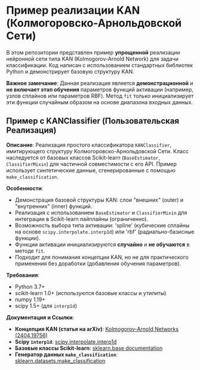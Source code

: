 # Пример реализации KAN (Колмогоровско-Арнольдовской Сети)

В этом репозитории представлен пример **упрощенной** реализации нейронной сети типа KAN (Kolmogorov-Arnold Network) для задачи классификации. Код написан с использованием стандартных библиотек Python и демонстрирует базовую структуру KAN.

**Важное замечание**: Данная реализация является **демонстрационной** и **не включает этап обучения** параметров функций активации (например, узлов сплайнов или параметров RBF). Метод `fit` только инициализирует эти функции случайным образом на основе диапазона входных данных.

## Пример с KANClassifier (Пользовательская Реализация)

**Описание**:
Реализация простого классификатора `KANClassifier`, имитирующего структуру Колмогоровско-Арнольдовской Сети. Класс наследуется от базовых классов Scikit-learn (`BaseEstimator`, `ClassifierMixin`) для частичной совместимости с его API. Пример использует синтетические данные, сгенерированные с помощью `make_classification`.

**Особенности**:
- Демонстрация базовой структуры KAN: слои "внешних" (outer) и "внутренних" (inner) функций.
- Реализация с использованием `BaseEstimator` и `ClassifierMixin` для интеграции в Scikit-learn пайплайны (ограниченно).
- Возможность выбора типа активации: 'spline' (кубические сплайны на основе `scipy.interpolate.interp1d`) или 'rbf' (радиально-базисные функции).
- Функции активации инициализируются **случайно** и **не обучаются** в методе `fit`.
- Подходит для понимания концепции KAN, но не для практического применения без доработки (добавления обучения параметров).

**Требования**:
- Python 3.7+
- scikit-learn 1.0+ (используются базовые классы и утилиты)
- numpy 1.19+
- scipy 1.5+ (для `interp1d`)

**Документация и Ссылки**:
- **Концепция KAN (статья на arXiv)**: [Kolmogorov-Arnold Networks (2404.19756)](https://arxiv.org/abs/2404.19756)
- **Scipy `interp1d`**: [scipy.interpolate.interp1d](https://docs.scipy.org/doc/scipy/reference/generated/scipy.interpolate.interp1d.html)
- **Базовые классы Scikit-learn**: [sklearn.base documentation](https://scikit-learn.org/stable/modules/classes.html#module-sklearn.base)
- **Генератор данных `make_classification`**: [sklearn.datasets.make_classification](https://scikit-learn.org/stable/modules/generated/sklearn.datasets.make_classification.html)